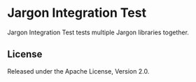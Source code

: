 # Jargon Integration Test

Jargon Integration Test tests multiple Jargon libraries together.

## License

Released under the Apache License, Version 2.0.
